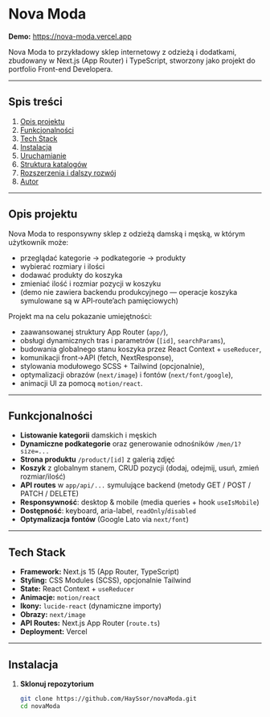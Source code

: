 # Nova Moda

**Demo:** https://nova-moda.vercel.app

Nova Moda to przykładowy sklep internetowy z odzieżą i dodatkami, zbudowany w Next.js (App Router) i TypeScript, stworzony jako projekt do portfolio Front-end Developera.  

---

## Spis treści

1. [Opis projektu](#opis-projektu)  
2. [Funkcjonalności](#funkcjonalności)  
3. [Tech Stack](#tech-stack)  
4. [Instalacja](#instalacja)  
5. [Uruchamianie](#uruchamianie)  
6. [Struktura katalogów](#struktura-katalogów)  
7. [Rozszerzenia i dalszy rozwój](#rozszerzenia-i-dalszy-rozwoj)  
8. [Autor](#autor)  

---

## Opis projektu

Nova Moda to responsywny sklep z odzieżą damską i męską, w którym użytkownik może:
- przeglądać kategorie → podkategorie → produkty  
- wybierać rozmiary i ilości  
- dodawać produkty do koszyka  
- zmieniać ilość i rozmiar pozycji w koszyku  
- (demo nie zawiera backendu produkcyjnego — operacje koszyka symulowane są w API‐route’ach pamięciowych)

Projekt ma na celu pokazanie umiejętności:
- zaawansowanej struktury App Router (`app/`),  
- obsługi dynamicznych tras i parametrów (`[id]`, `searchParams`),  
- budowania globalnego stanu koszyka przez React Context + `useReducer`,  
- komunikacji front→API (fetch, NextResponse),  
- stylowania modułowego SCSS + Tailwind (opcjonalnie),  
- optymalizacji obrazów (`next/image`) i fontów (`next/font/google`),  
- animacji UI za pomocą `motion/react`.  

---

## Funkcjonalności

- **Listowanie kategorii** damskich i męskich  
- **Dynamiczne podkategorie** oraz generowanie odnośników `/men/1?size=...`  
- **Strona produktu** `/product/[id]` z galerią zdjęć  
- **Koszyk** z globalnym stanem, CRUD pozycji (dodaj, odejmij, usuń, zmień rozmiar/ilość)  
- **API routes** w `app/api/...` symulujące backend (metody GET / POST / PATCH / DELETE)  
- **Responsywność**: desktop & mobile (media queries + hook `useIsMobile`)  
- **Dostępność**: keyboard, aria-label, `readOnly`/`disabled`  
- **Optymalizacja fontów** (Google Lato via `next/font`)  

---

## Tech Stack

- **Framework:** Next.js 15 (App Router, TypeScript)  
- **Styling:** CSS Modules (SCSS), opcjonalnie Tailwind  
- **State:** React Context + `useReducer`  
- **Animacje:** `motion/react`  
- **Ikony:** `lucide-react` (dynamiczne importy)  
- **Obrazy:** `next/image`  
- **API Routes:** Next.js App Router (`route.ts`)  
- **Deployment:** Vercel  

---

## Instalacja

1. **Sklonuj repozytorium**  
   ```bash
   git clone https://github.com/HaySsor/novaModa.git
   cd novaModa
